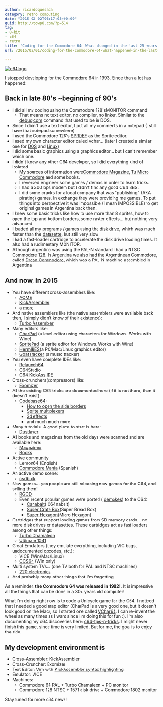 ```yaml
---
author: ricardoquesada
category: retro computing
date: "2015-02-02T06:17:03+00:00"
guid: http://towp8.com/?p=514
tag:
- 8-bit
- c64
- retro
title: 'Coding for the Commodore 64: What changed in the last 25 years'
url: /2015/02/01/coding-for-the-commodore-64-what-happened-in-the-last-25-years/

---
```


[![c64logo](/wp-content/uploads/2015/02/c64logo.png)](/wp-content/uploads/2015/02/c64logo.png)

I stopped developing for the Commodore 64 in 1993. Since then a lot has
happened:

## Back in late 80's ~beginning of 90's

- I did all my coding using the Commodore
  128's[MONITOR](http://www.commodore.ca/manuals/128_system_guide/app-j.htm)
  command
    - That means no text editor, no compiler, no linker.
      Similar to
      the [debug.com](http://en.wikipedia.org/wiki/Debug_%28command%29) command
      that used to be in DOS.
- Since I didn't use a text editor, I put all my comments in a notepad (I still
  have that notepad somewhere)
- I used the Commodore
  128's [SPRDEF](http://www.commodore.ca/manuals/128_system_guide/sect-06b.htm)
  as the Sprite editor.
- I used my own character editor called vchar... (later I created a similar one
  for [DOS](https://github.com/ricardoquesada/vintage/blob/master/progs/dos/vchar/vchar333.asm)
  and [Linux](https://github.com/ricardoquesada/vintage/tree/master/progs/linux/vchar/vchar-1.01))
- I did some basic graphics using a graphics editor... but I can't remember
  which one.
- I didn't know any other C64 developer, so I did everything kind of isolated
    - My sources of information
      were[Commodore Magazine](http://www.bombjack.org/commodore/magazines/commodore-magazine/commodore-magazine.htm), [Tu Micro Commodore](http://scans.bytemaniacos.com/es/tu_micro_commodore/1-semanal/)
      and some books.
    - I reversed engineer some games / demos in order to learn tricks.
    - I had a 300 bps modem but I didn't find any good C64 BBS.
    - I did some cracks for a local company that was "publishing" (AKA pirating)
      games. In exchange they were providing me games. To put things into
      perspective it was impossible (I mean IMPOSSIBLE) to get original games in
      Argentina back then.
- I knew some basic tricks like how to use more than 8 sprites, how to open the
  top and bottom borders, some raster effects... but nothing very advanced.
- I loaded all my programs / games using
  the [disk drive](http://en.wikipedia.org/wiki/Commodore_1571), which was much
  faster than the [datasette](http://en.wikipedia.org/wiki/Commodore_Datasette),
  but still very slow
- I had a fast-loader cartridge to accelerate the disk drive loading times. It
  also had a rudimentary MONITOR.
- Although Argentina was using the PAL-N standard I had a NTSC Commodore 128. In
  Argentina we also had the Argentinean Commodore,
  called [Drean Commodore](http://es.wikipedia.org/wiki/Commodore_64#Clones_de_Commodore_64),
  which was a PAL-N machine assembled in Argentina

## And now, in 2015

- You have different cross-assemblers like:
    - [ACME](http://sourceforge.net/projects/acme-crossass/)
    - [KickAssembler](http://www.theweb.dk/KickAssembler/Main.php)
    - a [more](http://www.6502.org/tools/asm/)
- And native assemblers like (the native assemblers were available back then, I
  simply didn't know of their existence):
    - [Turbo Assembler](http://turbo.style64.org/about-the-turbo-assembler-homepage)
- Many editors like:
    - [CharPad](http://www.coder.myby.co.uk/charpad.htm) (a level editor using
      characters for Windows. Works with Wine)
    - [SpritePad](http://www.coder.myby.co.uk/spritepad.htm) (a sprite editor
      for Windows. Works with Wine)
    - [HermIRES](http://sourceforge.net/projects/hermires/)(a PC/Mac/Linux
      graphics editor)
    - [GoatTracker](http://www.sidmusic.org/goattracker/mac/) (a music tracker)
- You even have complete IDEs like:
    - [Relaunch64](http://www.popelganda.de/relaunch64.html)
    - [C64Studio](http://www.georg-rottensteiner.de/en/index.html)
    - [C64 KickAss IDE](http://csdb.dk/release/?id=116290)
- Cross-crunchers(compressors) like:
    - [Exomizer](http://hem.bredband.net/magli143/exo/)
- All the existing C64 tricks are documented here (if it is not there, then it
  doesn't exist):
    - [Codebase64](http://codebase64.org/doku.php):
        - [How to open the side borders](http://codebase64.org/doku.php?id=base:removing_the_sideborders)
        - [Sprite multiplexers](http://codebase64.org/doku.php?id=base:sprites#multiplexing)
        - [3d effects](http://codebase64.org/doku.php?id=base:6502_6510_maths#the_art_of_3d)
        - and much much more
- Many tutorials. A good place to start is here:
    - [Dustlayer](http://dustlayer.com/)
- All books and magazines from the old days were scanned and are available here:
    - [Magazines](http://www.bombjack.org/commodore/magazines.htm)
    - [Books](http://www.bombjack.org/commodore/books.htm)
- Active community:
    - [Lemon64](http://www.lemon64.com/) (English)
    - [Commodore Mania](http://retroinvaders.com/commodoremania/foro/) (Spanish)
- An active demo scene:
    - [csdb.dk](http://csdb.dk/)
- New games... yes people are still releasing new games for the C64, and selling
  them!
    - [RGCD](http://www.rgcd.co.uk/)
    - Even recent popular games were
      ported ( [demakes](http://en.wikipedia.org/wiki/Video_game_remake#.22Demakes.22))
      to the C64:
        - [Canabalt](http://www.rgcd.co.uk/2011/09/c64anabalt-preview-c64.html)(
          C64nabalt)
        - [Super Crate Box](http://superbreadbox.com/)(Super Bread Box)
        - [Super Hexagon](http://csdb.dk/release/?id=125132)(Micro Hexagon)
- Cartridges that support loading games from SD memory cards... no more disk
  drives or datasettes. These cartridges act as fast loaders among other things:
    - [Turbo Chamaleon](http://www.c64-wiki.de/index.php/Turbo_Chameleon_64)
    - [Ultimate 1541](http://www.1541ultimate.net/content/index.php)
- Great Emulators (they emulate everything, including VIC bugs, undocumented
  opcodes, etc.):
    - [VICE](http://vice-emu.sourceforge.net/) (Win/Mac/Linux)
    - [CCS64](http://www.ccs64.com/) (Win only)
- Multi system TVs... (one TV both for PAL and NTSC machines)
    - [220 electronics](http://www.220-electronics.com/multisystem-tvs.html)
- And probably many other things that I'm forgetting

As a reminder, **the Commodore 64 was released in 1982!**.
It is impressive all the things that can be done in a 30+ years old computer!

What I'm doing right now is to code a Unicycle game for the C64. I noticed that
I needed a good map editor (CharPad is a very good one, but it doesn't look good
on the Mac), so I started one
called [VChar64](https://github.com/ricardoquesada/vchar64).
I can re-invent the wheel as many times as I want since I'm doing this for
fun :). I'm also documenting my c64 discoveries
here: [c64-tips-n-tricks](https://github.com/ricardoquesada/c64-tips-n-tricks).
I might never finish this game, since time is very limited. But for me, the goal
is to enjoy the ride.

## My development environment is

- Cross-Assembler: KickAssembler
- Cross-Cruncher: Exomizer
- Text Editor: Vim
  with [KickAssembler syntax highlighting](http://www.vim.org/scripts/script.php?script_id=4121)
- Emulator: VICE
- Machines:
    - Commodore 64 PAL + Turbo Chamaleon + PC monitor
    - Commodore 128 NTSC + 1571 disk drive + Commodore 1802 monitor

Stay tuned for more c64 news!
